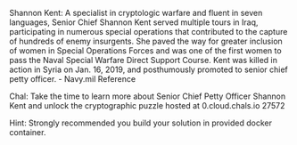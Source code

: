Shannon Kent: A specialist in cryptologic warfare and fluent in seven languages, Senior Chief Shannon Kent served multiple tours in Iraq, participating in numerous special operations that contributed to the capture of hundreds of enemy insurgents. She paved the way for greater inclusion of women in Special Operations Forces and was one of the first women to pass the Naval Special Warfare Direct Support Course. Kent was killed in action in Syria on Jan. 16, 2019, and posthumously promoted to senior chief petty officer. - Navy.mil Reference

Chal: Take the time to learn more about Senior Chief Petty Officer Shannon Kent and unlock the cryptographic puzzle hosted at 0.cloud.chals.io 27572


Hint: Strongly recommended you build your solution in provided docker container.
